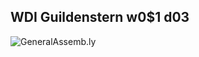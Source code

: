 ## WDI Guildenstern w0$1 d03
![](https://github.com/generalassembly/ga-ruby-on-rails-for-devs/raw/master/images/ga.png 'GeneralAssemb.ly')
